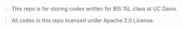 > This repo is for storing codes written for BIS 15L class at UC Davis. 

> All codes in this repo licensed under Apache 2.0 License. 


